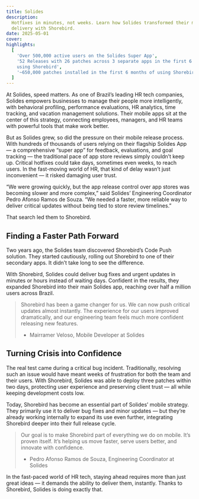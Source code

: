 ```yaml
---
title: Solides
description:
  Hotfixes in minutes, not weeks. Learn how Solides transformed their mobile
  delivery with Shorebird.
date: 2025-05-01
cover:
highlights:
  [
    'Over 500,000 active users on the Solides Super App',
    '52 Releases with 26 patches across 3 separate apps in the first 6 months of
    using Shorebird',
    '~650,000 patches installed in the first 6 months of using Shorebird',
  ]
---
```


At Solides, speed matters. As one of Brazil’s leading HR tech companies, Solides
empowers businesses to manage their people more intelligently, with behavioral
profiling, performance evaluations, HR analytics, time tracking, and vacation
management solutions. Their mobile apps sit at the center of this strategy,
connecting employees, managers, and HR teams with powerful tools that make work
better.

But as Solides grew, so did the pressure on their mobile release process. With
hundreds of thousands of users relying on their flagship Solides App — a
comprehensive “super app” for feedback, evaluations, and goal tracking — the
traditional pace of app store reviews simply couldn’t keep up. Critical hotfixes
could take days, sometimes even weeks, to reach users. In the fast-moving world
of HR, that kind of delay wasn’t just inconvenient — it risked damaging user
trust.

“We were growing quickly, but the app release control over app stores was
becoming slower and more complex,” said Solides’ Engineering Coordinator Pedro
Afonso Ramos de Souza. “We needed a faster, more reliable way to deliver
critical updates without being tied to store review timelines.”

That search led them to Shorebird.

## Finding a Faster Path Forward

Two years ago, the Solides team discovered Shorebird’s Code Push solution. They
started cautiously, rolling out Shorebird to one of their secondary apps. It
didn’t take long to see the difference.

With Shorebird, Solides could deliver bug fixes and urgent updates in minutes or
hours instead of waiting days. Confident in the results, they expanded Shorebird
into their main Solides app, reaching over half a million users across Brazil.

> Shorebird has been a game changer for us. We can now push critical updates
> almost instantly. The experience for our users improved dramatically, and our
> engineering team feels much more confident releasing new features.
>
> - Mairramer Veloso, Mobile Developer at Solides

## Turning Crisis into Confidence

The real test came during a critical bug incident. Traditionally, resolving such
an issue would have meant weeks of frustration for both the team and their
users. With Shorebird, Solides was able to deploy three patches within two days,
protecting user experience and preserving client trust — all while keeping
development costs low.

Today, Shorebird has become an essential part of Solides’ mobile strategy. They
primarily use it to deliver bug fixes and minor updates — but they’re already
working internally to expand its use even further, integrating Shorebird deeper
into their full release cycle.

> Our goal is to make Shorebird part of everything we do on mobile. It’s proven
> itself. It’s helping us move faster, serve users better, and innovate with
> confidence.
>
> - Pedro Afonso Ramos de Souza, Engineering Coordinator at Solides

In the fast-paced world of HR tech, staying ahead requires more than just great
ideas — it demands the ability to deliver them, instantly. Thanks to Shorebird,
Solides is doing exactly that.
